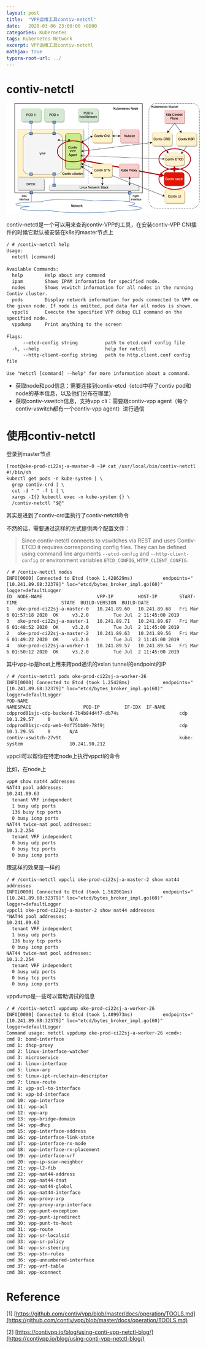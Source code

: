 ```yaml
---
layout: post
title:  "VPP运维工具contiv-netctl"
date:   2020-03-06 23:00:00 +0800
categories: Kubernetes
tags: Kubernetes-Network
excerpt: VPP运维工具contiv-netctl
mathjax: true
typora-root-url: ../
---
```


# contiv-netctl

![Contiv-netctl](/assets/images/contiv-netctl-arch.png)

contiv-netctl是一个可以用来查询contiv-VPP的工具，在安装contiv-VPP CNI插件的时候它默认被安装在k8s的master节点上

```shell
/ # /contiv-netctl help
Usage:
  netctl [command]

Available Commands:
  help        Help about any command
  ipam        Shows IPAM information for specified node.
  nodes       Shows vswitch information for all nodes in the running Contiv cluster.
  pods        Display network information for pods connected to VPP on the given node. If node is omitted, pod data for all nodes is shown.
  vppcli      Execute the specified VPP debug CLI command on the specified node.
  vppdump     Print anything to the screen

Flags:
      --etcd-config string          path to etcd.conf config file
  -h, --help                        help for netctl
      --http-client-config string   path to http.client.conf config file

Use "netctl [command] --help" for more information about a command.
```

* 获取node和pod信息：需要连接到contiv-etcd（etcd中存了contiv pod和node的基本信息，以及他们分布在哪里）
* 获取contiv-vswitch信息，支持vpp cli：需要跟contiv-vpp agent（每个contiv-vswitch都有一个contiv-vpp agent）进行通信

# 使用contiv-netctl

登录到master节点

```shell
[root@oke-prod-ci22sj-a-master-0 ~]# cat /usr/local/bin/contiv-netctl
#!/bin/sh
kubectl get pods -n kube-system | \
  grep contiv-crd | \
  cut -d " " -f 1 | \
  xargs -I{} kubectl exec -n kube-system {} \
  /contiv-netctl "$@"
```

其实是进到了contiv-crd里执行了contiv-netctl命令

不然的话，需要通过这样的方式提供两个配置文件：

> Since contiv-netctl connects to vswitches via REST and uses Contiv-ETCD it requires corresponding config files. They can be defined using command line arguments `--etcd-config` and `--http-client-config` or environment variables `ETCD_CONFIG`, `HTTP_CLIENT_CONFIG`.

```shell
/ # /contiv-netctl nodes
INFO[0000] Connected to Etcd (took 1.428629ms)           endpoints="[10.241.89.68:32379]" loc="etcd/bytes_broker_impl.go(60)" logger=defaultLogger
ID  NODE-NAME                    VPP-IP         HOST-IP        START-TIME                STATE  BUILD-VERSION  BUILD-DATE
1   oke-prod-ci22sj-a-master-0   10.241.89.60   10.241.89.68   Fri Mar  6 01:57:18 2020  OK     v3.2.0         Tue Jul  2 11:45:00 2019
3   oke-prod-ci22sj-a-master-1   10.241.89.71   10.241.89.67   Fri Mar  6 01:48:52 2020  OK     v3.2.0         Tue Jul  2 11:45:00 2019
2   oke-prod-ci22sj-a-master-2   10.241.89.63   10.241.89.56   Fri Mar  6 01:49:22 2020  OK     v3.2.0         Tue Jul  2 11:45:00 2019
4   oke-prod-ci22sj-a-worker-1   10.241.89.57   10.241.89.54   Fri Mar  6 01:50:12 2020  OK     v3.2.0         Tue Jul  2 11:45:00 2019
```

其中vpp-ip是host上用来跨pod通讯的vxlan tunnel的endpoint的IP

```shell
/ # /contiv-netctl pods oke-prod-ci22sj-a-worker-26
INFO[0000] Connected to Etcd (took 1.25428ms)            endpoints="[10.241.89.68:32379]" loc="etcd/bytes_broker_impl.go(60)" logger=defaultLogger
POD-NAME                                                       NAMESPACE                   POD-IP         IF-IDX  IF-NAME
cdpprod01sjc-cdp-backend-7b4b84d4f7-db74s                      cdp                         10.1.29.57     0       N/A
cdpprod01sjc-cdp-web-9df75bb89-78f9j                           cdp                         10.1.29.55     0       N/A
contiv-vswitch-27v9t                                           kube-system                 10.241.90.212
```

vppcli可以帮你在特定node上执行vppctl的命令

比如，在node上

```shell
vpp# show nat44 addresses
NAT44 pool addresses:
10.241.89.63
  tenant VRF independent
  1 busy udp ports
  136 busy tcp ports
  0 busy icmp ports
NAT44 twice-nat pool addresses:
10.1.2.254
  tenant VRF independent
  0 busy udp ports
  0 busy tcp ports
  0 busy icmp ports
```

跟这样的效果是一样的

```shell
/ # /contiv-netctl vppcli oke-prod-ci22sj-a-master-2 show nat44 addresses
INFO[0000] Connected to Etcd (took 1.562061ms)           endpoints="[10.241.89.68:32379]" loc="etcd/bytes_broker_impl.go(60)" logger=defaultLogger
vppcli oke-prod-ci22sj-a-master-2 show nat44 addresses
"NAT44 pool addresses:
10.241.89.63
  tenant VRF independent
  1 busy udp ports
  136 busy tcp ports
  0 busy icmp ports
NAT44 twice-nat pool addresses:
10.1.2.254
  tenant VRF independent
  0 busy udp ports
  0 busy tcp ports
  0 busy icmp ports
```

vppdump是一些可以帮助调试的信息

```shell
/ # /contiv-netctl vppdump oke-prod-ci22sj-a-worker-26
INFO[0000] Connected to Etcd (took 1.409973ms)           endpoints="[10.241.89.68:32379]" loc="etcd/bytes_broker_impl.go(60)" logger=defaultLogger
Command usage: netctl vppdump oke-prod-ci22sj-a-worker-26 <cmd>:
cmd 0: bond-interface
cmd 1: dhcp-proxy
cmd 2: linux-interface-watcher
cmd 3: microservice
cmd 4: linux-interface
cmd 5: linux-arp
cmd 6: linux-ipt-rulechain-descriptor
cmd 7: linux-route
cmd 8: vpp-acl-to-interface
cmd 9: vpp-bd-interface
cmd 10: vpp-interface
cmd 11: vpp-acl
cmd 12: vpp-arp
cmd 13: vpp-bridge-domain
cmd 14: vpp-dhcp
cmd 15: vpp-interface-address
cmd 16: vpp-interface-link-state
cmd 17: vpp-interface-rx-mode
cmd 18: vpp-interface-rx-placement
cmd 19: vpp-interface-vrf
cmd 20: vpp-ip-scan-neighbor
cmd 21: vpp-l2-fib
cmd 22: vpp-nat44-address
cmd 23: vpp-nat44-dnat
cmd 24: vpp-nat44-global
cmd 25: vpp-nat44-interface
cmd 26: vpp-proxy-arp
cmd 27: vpp-proxy-arp-interface
cmd 28: vpp-punt-exception
cmd 29: vpp-punt-ipredirect
cmd 30: vpp-punt-to-host
cmd 31: vpp-route
cmd 32: vpp-sr-localsid
cmd 33: vpp-sr-policy
cmd 34: vpp-sr-steering
cmd 35: vpp-stn-rules
cmd 36: vpp-unnumbered-interface
cmd 37: vpp-vrf-table
cmd 38: vpp-xconnect
```

# Reference

[1] [https://github.com/contiv/vpp/blob/master/docs/operation/TOOLS.md](https://github.com/contiv/vpp/blob/master/docs/operation/TOOLS.md)

[2] [https://contivpp.io/blog/using-conti-vpp-netctl-blog/](https://contivpp.io/blog/using-conti-vpp-netctl-blog/)